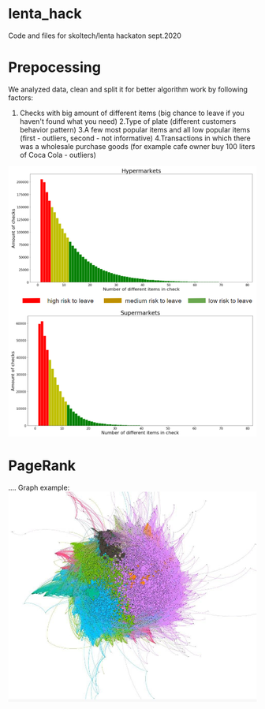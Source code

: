 # lenta_hack
Code and files for skoltech/lenta hackaton sept.2020

# Prepocessing 

We analyzed data, clean and split it for better algorithm work by following factors:
1. Checks with big amount of different items 
(big chance to leave if you haven't found what you need) 
2.Type of plate (different customers behavior pattern)
3.A few most popular items and all low popular items (first - outliers, second - not informative)
4.Transactions in which there was a wholesale purchase goods
(for example сafe owner buy 100 liters of Coca Cola - outliers)

![](n_of_goods.png)


# PageRank

....
Graph example:
![](grapth.jpg)

